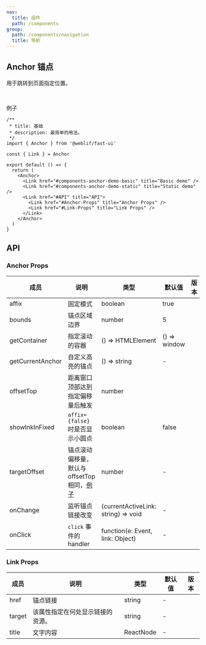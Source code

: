 ```yaml
---
nav:
  title: 组件
  path: /components
group:
  path: /components/navigation
  title: 导航
---
```


## Anchor 锚点

用于跳转到页面指定位置。

<br />

例子

```tsx
/**
 * title: 基础
 * description: 最简单的用法。
 */
import { Anchor } from '@weblif/fast-ui'

const { Link } = Anchor

export default () => {
  return (
    <Anchor>
      <Link href="#components-anchor-demo-basic" title="Basic demo" />
      <Link href="#components-anchor-demo-static" title="Static demo" />
      <Link href="#API" title="API">
        <Link href="#Anchor-Props" title="Anchor Props" />
        <Link href="#Link-Props" title="Link Props" />
      </Link>
    </Anchor>
  )
}
```

## API

### Anchor Props

| 成员             | 说明                                                                                | 类型                                | 默认值       | 版本 |
| ---------------- | ----------------------------------------------------------------------------------- | ----------------------------------- | ------------ | ---- |
| affix            | 固定模式                                                                            | boolean                             | true         |      |
| bounds           | 锚点区域边界                                                                        | number                              | 5            |      |
| getContainer     | 指定滚动的容器                                                                      | () => HTMLElement                   | () => window |      |
| getCurrentAnchor | 自定义高亮的锚点                                                                    | () => string                        | -            |      |
| offsetTop        | 距离窗口顶部达到指定偏移量后触发                                                    | number                              |              |      |
| showInkInFixed   | `affix={false}` 时是否显示小圆点                                                    | boolean                             | false        |      |
| targetOffset     | 锚点滚动偏移量，默认与 offsetTop 相同，[例子](#components-anchor-demo-targetOffset) | number                              | -            |      |
| onChange         | 监听锚点链接改变                                                                    | (currentActiveLink: string) => void | -            |      |
| onClick          | `click` 事件的 handler                                                              | function(e: Event, link: Object)    | -            |      |

### Link Props

| 成员   | 说明                             | 类型      | 默认值 | 版本 |
| ------ | -------------------------------- | --------- | ------ | ---- |
| href   | 锚点链接                         | string    | -      |      |
| target | 该属性指定在何处显示链接的资源。 | string    | -      |      |
| title  | 文字内容                         | ReactNode | -      |      |
